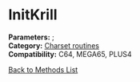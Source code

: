 # InitKrill

**Parameters:** ;  
**Category:** [Charset routines](../categories/charset_routines.md)  
**Compatibility:** C64, MEGA65, PLUS4  


[Back to Methods List](../../SUMMARY.md)
